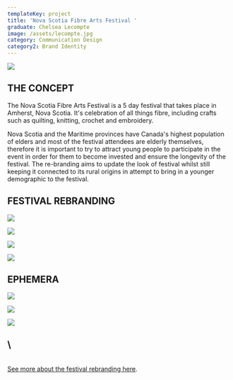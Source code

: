 ```yaml
---
templateKey: project
title: 'Nova Scotia Fibre Arts Festival '
graduate: Chelsea Lecompte
image: /assets/lecompte.jpg
category: Communication Design
category2: Brand Identity
---
```

![](/assets/lecompte102.jpg)

## THE CONCEPT

The Nova Scotia Fibre Arts Festival is a 5 day festival that takes place in Amherst, Nova Scotia. It's celebration of all things fibre, including crafts such as quilting, knitting, crochet and embroidery.

Nova Scotia and the Maritime provinces have Canada's highest population of elders and most of the festival attendees are elderly themselves, therefore it is important to try to attract young people to participate in the event in order for them to become invested and ensure the longevity of the festival. The re-branding aims to update the look of festival whilst still keeping it connected to its rural origins in attempt to bring in a younger demographic to the festival.

## FESTIVAL REBRANDING

![](/assets/lecompte103.jpg)

![](/assets/lecompte108.jpg)

![](/assets/lecompte104.jpg)

![](/assets/lecompte105.jpg)



## EPHEMERA

![](/assets/lecompte106.jpg)

![](/assets/lecompte107.jpg)

![](/assets/lecompte_chelsea_001.jpg)

## \
\
[See more about the festival rebranding here](http://www.chelsealecompte.com/nova-scotia-fibre-arts-festival/).
